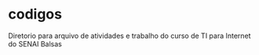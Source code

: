 # codigos
Diretorio para arquivo de atividades e trabalho do curso de TI para Internet do SENAI Balsas
